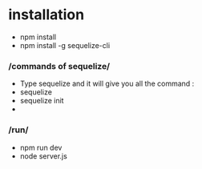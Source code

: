 # installation
- npm install
- npm install -g sequelize-cli

### /commands of sequelize/
- Type sequelize and it will give you all the command :
- sequelize
- sequelize init
-

### /run/
- npm run dev
- node server.js